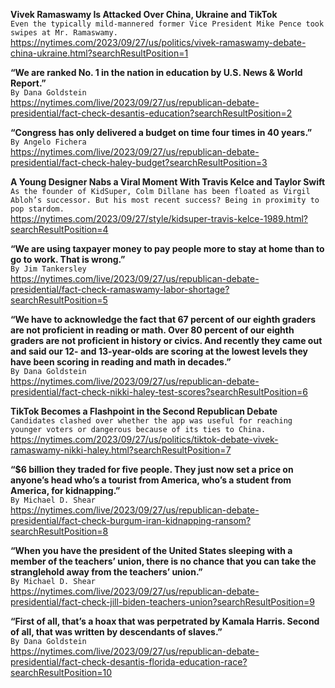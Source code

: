 **Vivek Ramaswamy Is Attacked Over China, Ukraine and TikTok**\
`Even the typically mild-mannered former Vice President Mike Pence took swipes at Mr. Ramaswamy.`\
https://nytimes.com/2023/09/27/us/politics/vivek-ramaswamy-debate-china-ukraine.html?searchResultPosition=1

**“We are ranked No. 1 in the nation in education by U.S. News & World Report.”**\
`By Dana Goldstein`\
https://nytimes.com/live/2023/09/27/us/republican-debate-presidential/fact-check-desantis-education?searchResultPosition=2

**“Congress has only delivered a budget on time four times in 40 years.”**\
`By Angelo Fichera`\
https://nytimes.com/live/2023/09/27/us/republican-debate-presidential/fact-check-haley-budget?searchResultPosition=3

**A Young Designer Nabs a Viral Moment With Travis Kelce and Taylor Swift**\
`As the founder of KidSuper, Colm Dillane has been floated as Virgil Abloh’s successor. But his most recent success? Being in proximity to pop stardom.`\
https://nytimes.com/2023/09/27/style/kidsuper-travis-kelce-1989.html?searchResultPosition=4

**“We are using taxpayer money to pay people more to stay at home than to go to work. That is wrong.”**\
`By Jim Tankersley`\
https://nytimes.com/live/2023/09/27/us/republican-debate-presidential/fact-check-ramaswamy-labor-shortage?searchResultPosition=5

**“We have to acknowledge the fact that 67 percent of our eighth graders are not proficient in reading or math. Over 80 percent of our eighth graders are not proficient in history or civics. And recently they came out and said our 12- and 13-year-olds are scoring at the lowest levels they have been scoring in reading and math in decades.”**\
`By Dana Goldstein`\
https://nytimes.com/live/2023/09/27/us/republican-debate-presidential/fact-check-nikki-haley-test-scores?searchResultPosition=6

**TikTok Becomes a Flashpoint in the Second Republican Debate**\
`Candidates clashed over whether the app was useful for reaching younger voters or dangerous because of its ties to China.`\
https://nytimes.com/2023/09/27/us/politics/tiktok-debate-vivek-ramaswamy-nikki-haley.html?searchResultPosition=7

**“$6 billion they traded for five people. They just now set a price on anyone’s head who’s a tourist from America, who’s a student from America, for kidnapping.”**\
`By Michael D. Shear`\
https://nytimes.com/live/2023/09/27/us/republican-debate-presidential/fact-check-burgum-iran-kidnapping-ransom?searchResultPosition=8

**“When you have the president of the United States sleeping with a member of the teachers’ union, there is no chance that you can take the stranglehold away from the teachers’ union.”**\
`By Michael D. Shear`\
https://nytimes.com/live/2023/09/27/us/republican-debate-presidential/fact-check-jill-biden-teachers-union?searchResultPosition=9

**“First of all, that’s a hoax that was perpetrated by Kamala Harris. Second of all, that was written by descendants of slaves.”**\
`By Dana Goldstein`\
https://nytimes.com/live/2023/09/27/us/republican-debate-presidential/fact-check-desantis-florida-education-race?searchResultPosition=10


